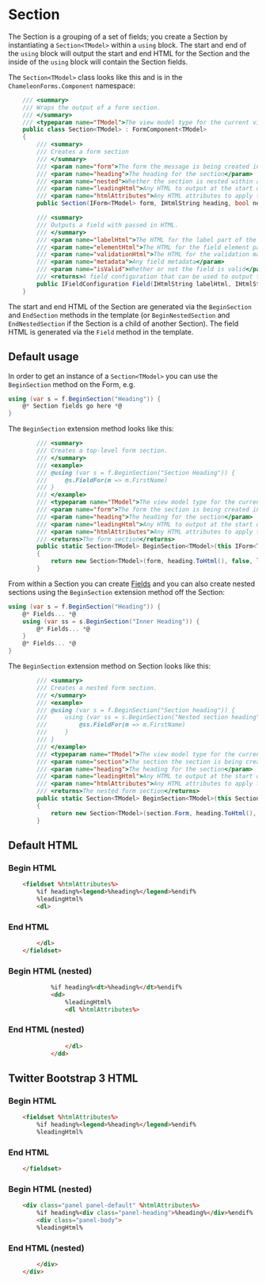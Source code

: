 Section
=======

The Section is a grouping of a set of fields; you create a Section by instantiating a `Section<TModel>` within a `using` block. The start and end of the `using` block will output the start and end HTML for the Section and the inside of the `using` block will contain the Section fields.

The `Section<TModel>` class looks like this and is in the `ChameleonForms.Component` namespace:

```csharp
    /// <summary>
    /// Wraps the output of a form section.
    /// </summary>
    /// <typeparam name="TModel">The view model type for the current view</typeparam>
    public class Section<TModel> : FormComponent<TModel>
    {
        /// <summary>
        /// Creates a form section
        /// </summary>
        /// <param name="form">The form the message is being created in</param>
        /// <param name="heading">The heading for the section</param>
        /// <param name="nested">Whether the section is nested within another section</param>
        /// <param name="leadingHtml">Any HTML to output at the start of the section</param>
        /// <param name="htmlAttributes">Any HTML attributes to apply to the section container</param>
        public Section(IForm<TModel> form, IHtmlString heading, bool nested, IHtmlString leadingHtml = null, HtmlAttributes htmlAttributes = null) : base(form, false) {...}

        /// <summary>
        /// Outputs a field with passed in HTML.
        /// </summary>
        /// <param name="labelHtml">The HTML for the label part of the field</param>
        /// <param name="elementHtml">The HTML for the field element part of the field</param>
        /// <param name="validationHtml">The HTML for the validation markup part of the field</param>
        /// <param name="metadata">Any field metadata</param>
        /// <param name="isValid">Whether or not the field is valid</param>
        /// <returns>A field configuration that can be used to output the field as well as configure it fluently</returns>
        public IFieldConfiguration Field(IHtmlString labelHtml, IHtmlString elementHtml, IHtmlString validationHtml = null, ModelMetadata metadata = null, bool isValid = true) {...}
    }
```

The start and end HTML of the Section are generated via the `BeginSection` and `EndSection` methods in the template (or `BeginNestedSection` and `EndNestedSection` if the Section is a child of another Section). The field HTML is generated via the `Field` method in the template.

Default usage
-------------

In order to get an instance of a `Section<TModel>` you can use the `BeginSection` method on the Form, e.g.

```csharp
using (var s = f.BeginSection("Heading")) {
    @* Section fields go here *@
}
```

The `BeginSection` extension method looks like this:

```csharp
        /// <summary>
        /// Creates a top-level form section.
        /// </summary>
        /// <example>
        /// @using (var s = f.BeginSection("Section Heading")) {
        ///     @s.FieldFor(m => m.FirstName)
        /// }
        /// </example>
        /// <typeparam name="TModel">The view model type for the current view</typeparam>
        /// <param name="form">The form the section is being created in</param>
        /// <param name="heading">The heading for the section</param>
        /// <param name="leadingHtml">Any HTML to output at the start of the section</param>
        /// <param name="htmlAttributes">Any HTML attributes to apply to the section container</param>
        /// <returns>The form section</returns>
        public static Section<TModel> BeginSection<TModel>(this IForm<TModel> form, string heading = null, IHtmlString leadingHtml = null, HtmlAttributes htmlAttributes = null)
        {
            return new Section<TModel>(form, heading.ToHtml(), false, leadingHtml, htmlAttributes);
        }
```

From within a Section you can create [Fields](the-field) and you can also create nested sections using the `BeginSection` extension method off the Section:

```csharp
using (var s = f.BeginSection("Heading")) {
    @* Fields... *@
    using (var ss = s.BeginSection("Inner Heading")) {
        @* Fields... *@
    }
    @* Fields... *@
}
```

The `BeginSection` extension method on Section looks like this:

```csharp
        /// <summary>
        /// Creates a nested form section.
        /// </summary>
        /// <example>
        /// @using (var s = f.BeginSection("Section heading")) {
        ///     using (var ss = s.BeginSection("Nested section heading")) {
        ///         @ss.FieldFor(m => m.FirstName)
        ///     }
        /// }
        /// </example>
        /// <typeparam name="TModel">The view model type for the current view</typeparam>
        /// <param name="section">The section the section is being created under</param>
        /// <param name="heading">The heading for the section</param>
        /// <param name="leadingHtml">Any HTML to output at the start of the section</param>
        /// <param name="htmlAttributes">Any HTML attributes to apply to the section container</param>
        /// <returns>The nested form section</returns>
        public static Section<TModel> BeginSection<TModel>(this Section<TModel> section, string heading = null, IHtmlString leadingHtml = null, HtmlAttributes htmlAttributes = null)
        {
            return new Section<TModel>(section.Form, heading.ToHtml(), true, leadingHtml, htmlAttributes);
        }
```

Default HTML
------------

### Begin HTML

```html
    <fieldset %htmlAttributes%>
        %if heading%<legend>%heading%</legend>%endif%
        %leadingHtml%
        <dl>
```

### End HTML

```html
        </dl>
    </fieldset>
```

### Begin HTML (nested)

```html
            %if heading%<dt>%heading%</dt>%endif%
            <dd>
                %leadingHtml%
                <dl %htmlAttributes%>
```

### End HTML (nested)

```html
                </dl>
            </dd>
```

Twitter Bootstrap 3 HTML
------------------------

### Begin HTML

```html
    <fieldset %htmlAttributes%>
        %if heading%<legend>%heading%</legend>%endif%
        %leadingHtml%
```

### End HTML

```html
    </fieldset>
```

### Begin HTML (nested)

```html
    <div class="panel panel-default" %htmlAttributes%>
        %if heading%<div class="panel-heading">%heading%</div>%endif%
        <div class="panel-body">
        %leadingHtml%
```

### End HTML (nested)

```html
        </div>
    </div>
```